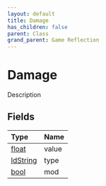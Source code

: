 ```yaml
---
layout: default
title: Damage
has_children: false
parent: Class
grand_parent: Game Reflection
---
```

# Damage
Description 

## Fields

| Type | Name |
|:----------|:--------------|
| [float](/riftbreaker-wiki/docs/game-reflection/components/float/) | value |
| [IdString](/riftbreaker-wiki/docs/game-reflection/components/id_string/) | type |
| [bool](/riftbreaker-wiki/docs/game-reflection/components/bool/) | mod |

